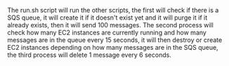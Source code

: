 The run.sh script will run the other scripts, the first will check if there is a SQS queue, it will create it if it doesn't exist yet and it will purge it if it already exists, then it will send 100 messages. The second process will check how many EC2 instances are currently running and how many messages are in the queue every 15 seconds, it will then destroy or create EC2 instances depending on how many messages are in the SQS queue, the third process will delete 1 message every 6 seconds.
